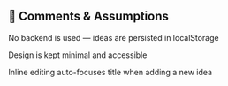 ## 📝 Comments & Assumptions

No backend is used — ideas are persisted in localStorage

Design is kept minimal and accessible

Inline editing auto-focuses title when adding a new idea
